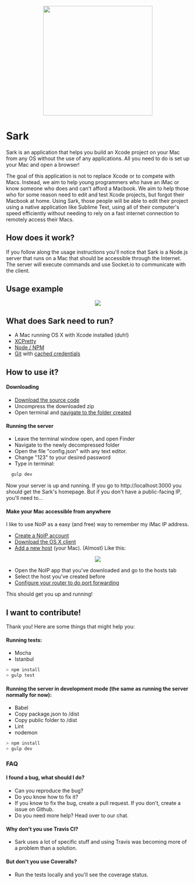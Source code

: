 

<p align="center">
  <img align="center" src="http://i.imgur.com/kVhbYz1.jpg" width="300" height="300">
</p>


# Sark

Sark is an application that helps you build an Xcode project on your Mac from any OS without the use of any applications. All you need to do is set up your Mac and open a browser!


The goal of this application is not to replace Xcode or to compete with Macs. Instead, we aim to help young programmers who have an iMac or know someone who does and can't afford a Macbook. We aim to help those who for some reason need to edit and test Xcode projects, but forgot their Macbook at home.
Using Sark, those people will be able to edit their project using a native application like Sublime Text, using all of their computer's speed efficiently without needing to rely on a fast internet connection to remotely access their Macs.

## How does it work?

If you follow along the usage instructions you'll notice that Sark is a Node.js server that runs on a Mac that should be accessible through the Internet. The server will execute commands and use Socket.io to communicate with the client.

## Usage example

<p align="center">
  <img align="center" src="http://i.imgur.com/Fei6XC7.png">
</p>

## What does Sark need to run?

- A Mac running OS X with Xcode installed (duh!)
- [XCPretty](https://github.com/supermarin/xcpretty)
- [Node / NPM](https://nodejs.org/en/)
- [Git](https://git-scm.com/book/en/v2/Getting-Started-Installing-Git) with [cached credentials](https://help.github.com/articles/caching-your-github-password-in-git/)

## How to use it?

#### Downloading

- [Download the source code](https://github.com/lorenzopicoli/Sark/archive/master.zip)
- Uncompress the downloaded zip
- Open terminal and [navigate to the folder created](http://stackoverflow.com/questions/9547730/how-to-navigate-to-to-different-directories-in-the-terminal-mac)

#### Running the server

- Leave the terminal window open, and open Finder
- Navigate to the newly decompressed folder
- Open the file "config.json" with any text editor.
- Change "123" to your desired password
- Type in terminal:
```javascript
  gulp dev
```

Now your server is up and running. If you go to http://localhost:3000 you should get the Sark's homepage. But if you don't have a public-facing IP, you'll need to...

#### Make your Mac accessible from anywhere

I like to use NoIP as a easy (and free) way to remember my iMac IP address.
- [Create a NoIP account](https://www.noip.com/)
- [Download the OS X client](https://www.noip.com/download?page=mac)
- [Add a new host](https://www.noip.com/members/dns/host.php) (your Mac). (Almost) Like this:

<p align="center">
  <img align="center" src="http://i.imgur.com/4479ltS.png">
</p>

- Open the NoIP app that you've downloaded and go to the hosts tab
- Select the host you've created before
- [Configure your router to do port forwarding](http://www.noip.com/support/knowledgebase/general-port-forwarding-guide/)

This should get you up and running!

## I want to contribute!
Thank you! Here are some things that might help you:

#### Running tests:

- Mocha
- Istanbul

```javascript
> npm install
> gulp test
```

#### Running the server in development mode (the same as running the server normally for now):

- Babel
- Copy package.json to /dist
- Copy public folder to /dist
- Lint
- nodemon

```javascript
> npm install
> gulp dev
```

### FAQ

#### I found a bug, what should I do?
- Can you reproduce the bug?
- Do you know how to fix it?
- If you know to fix the bug, create a pull request. If you don't, create a issue on Github.
- Do you need more help? Head over to our chat.

#### Why don't you use Travis CI?
- Sark uses a lot of specific stuff and using Travis was becoming more of a problem than a solution.

#### But don't you use Coveralls?
- Run the tests locally and you'll see the coverage status.
